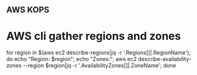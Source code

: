## AWS KOPS

# AWS cli gather regions and zones
for region in $(aws ec2 describe-regions|jq -r '.Regions[]|.RegionName');
do
  echo "Region: $region"; 
  echo "Zones:"; 
  aws ec2 describe-availability-zones --region $region|jq -r '.AvailabilityZones[]|.ZoneName';
done
